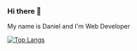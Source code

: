 ### Hi there 👋

My name is Daniel and I'm Web Developer

[![Top Langs](https://github-readme-stats.vercel.app/api/top-langs/?username=danigmartin&layout=compact)](https://github.com/danigmartin/github-readme-stats)



<!-- ## My organizations with more repos

* [Frontenmentor Challenges](https://github.com/frontendmentor-challenge-repos)
-->


<!--
**danigmartin/danigmartin** is a ✨ _special_ ✨ repository because its `README.md` (this file) appears on your GitHub profile.

Here are some ideas to get you started:

- 🔭 I’m currently working on ...
- 🌱 I’m currently learning ...
- 👯 I’m looking to collaborate on ...
- 🤔 I’m looking for help with ...
- 💬 Ask me about ...
- 📫 How to reach me: ...
- 😄 Pronouns: ...
- ⚡ Fun fact: ...
-->
